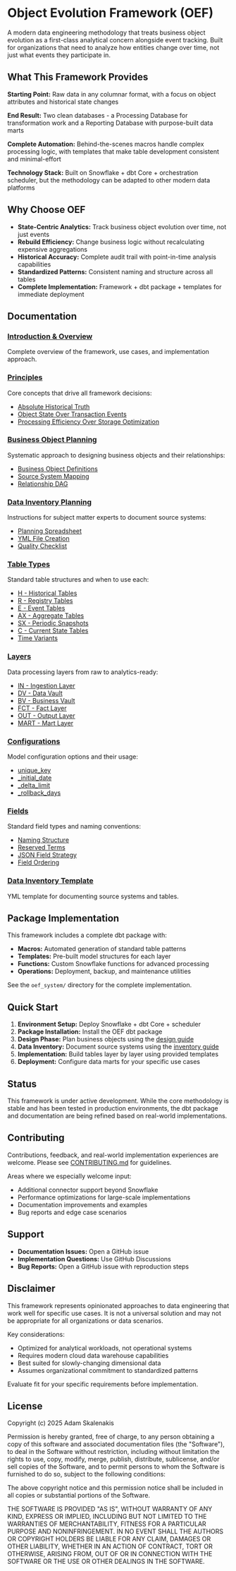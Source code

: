 # Object Evolution Framework (OEF)

A modern data engineering methodology that treats business object evolution as a first-class analytical concern alongside event tracking. Built for organizations that need to analyze how entities change over time, not just what events they participate in.

## What This Framework Provides

**Starting Point:** Raw data in any columnar format, with a focus on object attributes and historical state changes

**End Result:** Two clean databases - a Processing Database for transformation work and a Reporting Database with purpose-built data marts

**Complete Automation:** Behind-the-scenes macros handle complex processing logic, with templates that make table development consistent and minimal-effort

**Technology Stack:** Built on Snowflake + dbt Core + orchestration scheduler, but the methodology can be adapted to other modern data platforms

## Why Choose OEF

- **State-Centric Analytics:** Track business object evolution over time, not just events
- **Rebuild Efficiency:** Change business logic without recalculating expensive aggregations  
- **Historical Accuracy:** Complete audit trail with point-in-time analysis capabilities
- **Standardized Patterns:** Consistent naming and structure across all tables
- **Complete Implementation:** Framework + dbt package + templates for immediate deployment

## Documentation

### [Introduction & Overview](docs/introduction.md)
Complete overview of the framework, use cases, and implementation approach.

### [Principles](docs/principles.md)
Core concepts that drive all framework decisions:
- [Absolute Historical Truth](docs/principles.md#absolute-historical-truth)
- [Object State Over Transaction Events](docs/principles.md#object-state-over-transaction-events)
- [Processing Efficiency Over Storage Optimization](docs/principles.md#processing-efficiency-over-storage-optimization)

### [Business Object Planning](docs/plan_business_objects.md)
Systematic approach to designing business objects and their relationships:
- [Business Object Definitions](docs/plan_business_objects.md#business-object-definitions)
- [Source System Mapping](docs/plan_business_objects.md#source-system-mapping)
- [Relationship DAG](docs/plan_business_objects.md#relationship-dag)

### [Data Inventory Planning](docs/plan_data_inventory.md)
Instructions for subject matter experts to document source systems:
- [Planning Spreadsheet](docs/plan_data_inventory.md#phase-1-planning-spreadsheet)
- [YML File Creation](docs/plan_data_inventory.md#phase-2-yml-file-creation)
- [Quality Checklist](docs/plan_data_inventory.md#quality-checklist)

### [Table Types](docs/table-types.md)
Standard table structures and when to use each:
- [H - Historical Tables](docs/table-types.md#h---historical-tables)
- [R - Registry Tables](docs/table-types.md#r---registry-tables)
- [E - Event Tables](docs/table-types.md#e---event-tables)
- [AX - Aggregate Tables](docs/table-types.md#ax---aggregate-tables)
- [SX - Periodic Snapshots](docs/table-types.md#sx---periodic-snapshots)
- [C - Current State Tables](docs/table-types.md#c---current-state-tables)
- [Time Variants](docs/table-types.md#time-variants)

### [Layers](docs/layers.md)
Data processing layers from raw to analytics-ready:
- [IN - Ingestion Layer](docs/layers.md#in---ingestion-layer)
- [DV - Data Vault](docs/layers.md#dv---data-vault)
- [BV - Business Vault](docs/layers.md#bv---business-vault)
- [FCT - Fact Layer](docs/layers.md#fct---fact-layer)
- [OUT - Output Layer](docs/layers.md#out---output-layer)
- [MART - Mart Layer](docs/layers.md#mart---mart-layer)

### [Configurations](docs/configurations.md)
Model configuration options and their usage:
- [unique_key](docs/configurations.md#unique_key)
- [_initial_date](docs/configurations.md#_initial_date)
- [_delta_limit](docs/configurations.md#_delta_limit)
- [_rollback_days](docs/configurations.md#_rollback_days)

### [Fields](docs/fields.md)
Standard field types and naming conventions:
- [Naming Structure](docs/fields.md#naming-structure)
- [Reserved Terms](docs/fields.md#reserved-terms)
- [JSON Field Strategy](docs/fields.md#json-field-strategy)
- [Field Ordering](docs/fields.md#field-ordering)

### [Data Inventory Template](docs/template_data_inventory.yml)
YML template for documenting source systems and tables.

## Package Implementation

This framework includes a complete dbt package with:
- **Macros:** Automated generation of standard table patterns
- **Templates:** Pre-built model structures for each layer
- **Functions:** Custom Snowflake functions for advanced processing
- **Operations:** Deployment, backup, and maintenance utilities

See the `oef_system/` directory for the complete implementation.

## Quick Start

1. **Environment Setup:** Deploy Snowflake + dbt Core + scheduler
2. **Package Installation:** Install the OEF dbt package
3. **Design Phase:** Plan business objects using the [design guide](docs/plan_business_objects.md)
4. **Data Inventory:** Document source systems using the [inventory guide](docs/plan_data_inventory.md)
5. **Implementation:** Build tables layer by layer using provided templates
6. **Deployment:** Configure data marts for your specific use cases

## Status

This framework is under active development. While the core methodology is stable and has been tested in production environments, the dbt package and documentation are being refined based on real-world implementations.

## Contributing

Contributions, feedback, and real-world implementation experiences are welcome. Please see [CONTRIBUTING.md](CONTRIBUTING.md) for guidelines.

Areas where we especially welcome input:
- Additional connector support beyond Snowflake
- Performance optimizations for large-scale implementations
- Documentation improvements and examples
- Bug reports and edge case scenarios

## Support

- **Documentation Issues:** Open a GitHub issue
- **Implementation Questions:** Use GitHub Discussions
- **Bug Reports:** Open a GitHub issue with reproduction steps

## Disclaimer

This framework represents opinionated approaches to data engineering that work well for specific use cases. It is not a universal solution and may not be appropriate for all organizations or data scenarios. 

Key considerations:
- Optimized for analytical workloads, not operational systems
- Requires modern cloud data warehouse capabilities
- Best suited for slowly-changing dimensional data
- Assumes organizational commitment to standardized patterns

Evaluate fit for your specific requirements before implementation.

## License

Copyright (c) 2025 Adam Skalenakis

Permission is hereby granted, free of charge, to any person obtaining a copy of this software and associated documentation files (the "Software"), to deal in the Software without restriction, including without limitation the rights to use, copy, modify, merge, publish, distribute, sublicense, and/or sell copies of the Software, and to permit persons to whom the Software is furnished to do so, subject to the following conditions:

The above copyright notice and this permission notice shall be included in all copies or substantial portions of the Software.

THE SOFTWARE IS PROVIDED "AS IS", WITHOUT WARRANTY OF ANY KIND, EXPRESS OR IMPLIED, INCLUDING BUT NOT LIMITED TO THE WARRANTIES OF MERCHANTABILITY, FITNESS FOR A PARTICULAR PURPOSE AND NONINFRINGEMENT. IN NO EVENT SHALL THE AUTHORS OR COPYRIGHT HOLDERS BE LIABLE FOR ANY CLAIM, DAMAGES OR OTHER LIABILITY, WHETHER IN AN ACTION OF CONTRACT, TORT OR OTHERWISE, ARISING FROM, OUT OF OR IN CONNECTION WITH THE SOFTWARE OR THE USE OR OTHER DEALINGS IN THE SOFTWARE.